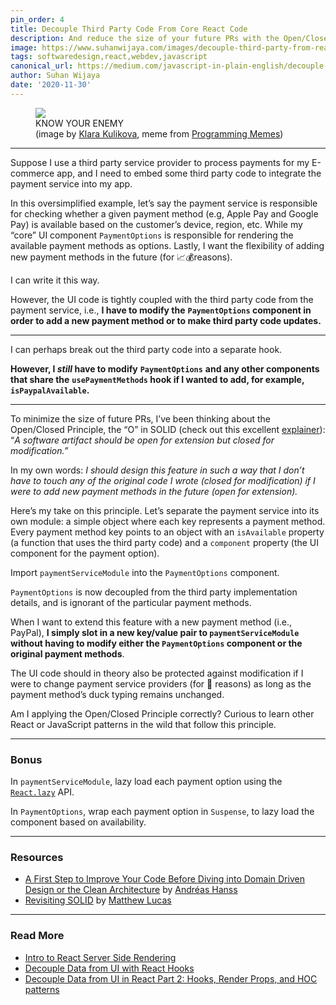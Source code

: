 ```yaml
---
pin_order: 4
title: Decouple Third Party Code From Core React Code
description: And reduce the size of your future PRs with the Open/Closed Principle
image: https://www.suhanwijaya.com/images/decouple-third-party-from-react-cover.JPG
tags: softwaredesign,react,webdev,javascript
canonical_url: https://medium.com/javascript-in-plain-english/decouple-external-services-from-your-core-ui-code-dd490f91ae49
author: Suhan Wijaya
date: '2020-11-30'
---
```


<figure>
	<img src="https://www.suhanwijaya.com/images/decouple-third-party-from-react-cover.JPG">
	<figcaption>KNOW YOUR ENEMY<br /> (image by <a href="https://unsplash.com/photos/CatcixzdUcg">Klara Kulikova</a>, meme from <a href="https://programming-memes.com/spaghetti-code-know-your-enemy/">Programming Memes</a>)</figcaption>
</figure>

***

Suppose I use a third party service provider to process payments for my E-commerce app, and I need to embed some third party code to integrate the payment service into my app.

In this oversimplified example, let’s say the payment service is responsible for checking whether a given payment method (e.g, Apple Pay and Google Pay) is available based on the customer’s device, region, etc. While my “core” UI component `PaymentOptions` is responsible for rendering the available payment methods as options. Lastly, I want the flexibility of adding new payment methods in the future (for 📈💰reasons).

I can write it this way.

<script src="https://gist.github.com/suhanw/1cb50a75844ae43cc3ff9b24d8ffefb7.js"></script>

However, the UI code is tightly coupled with the third party code from the payment service, i.e., **I have to modify the**  **`PaymentOptions` component in order to add a new payment method or to make third party code updates.**
***

I can perhaps break out the third party code into a separate hook.

<script src="https://gist.github.com/suhanw/05b0dabbd467a37ec410c8efc6b6f94f.js"></script>

**However, I _still_ have to modify**  **`PaymentOptions`**  **and any other components that share the**  **`usePaymentMethods` hook if I wanted to add, for example,**  **`isPaypalAvailable`.**
***

To minimize the size of future PRs, I’ve been thinking about the Open/Closed Principle, the “O” in SOLID (check out this excellent [explainer](https://medium.com/better-programming/revisiting-solid-927e6a5202d3)): “_A software artifact should be open for extension but closed for modification.”_

In my own words: _I should design this feature in such a way that I don’t have to touch any of the original code I wrote (closed for modification) if I were to add new payment methods in the future (open for extension)._

Here’s my take on this principle. Let’s separate the payment service into its own module: a simple object where each key represents a payment method. Every payment method key points to an object with an `isAvailable` property (a function that uses the third party code) and a `component` property (the UI component for the payment option).

<script src="https://gist.github.com/suhanw/7a3365d6e85f1d236fca12fcc4bba348.js"></script>

Import `paymentServiceModule` into the `PaymentOptions` component.

<script src="https://gist.github.com/suhanw/b24d91ae215e6b4ba839a0f9bf9ba462.js"></script>

`PaymentOptions` is now decoupled from the third party implementation details, and is ignorant of the particular payment methods.

When I want to extend this feature with a new payment method (i.e., PayPal), **I simply slot in a new key/value pair to `paymentServiceModule` without having to modify either the `PaymentOptions` component or the original payment methods**.

<script src="https://gist.github.com/suhanw/1b7d7ac0a6faf4838a169be094cba14a.js"></script>

The UI code should in theory also be protected against modification if I were to change payment service providers (for 💸 reasons) as long as the payment method’s duck typing remains unchanged.

Am I applying the Open/Closed Principle correctly? Curious to learn other React or JavaScript patterns in the wild that follow this principle.

***
### Bonus
In `paymentServiceModule`, lazy load each payment option using the [`React.lazy`](https://reactjs.org/docs/code-splitting.html#reactlazy) API.

<script src="https://gist.github.com/suhanw/3b3055a9ad84e5bc1b12d423fc2bad6b.js"></script> 

In `PaymentOptions`, wrap each payment option in `Suspense`, to lazy load the component based on availability.
<script src="https://gist.github.com/suhanw/3f68acc8c449c430a83109ede199a44f.js"></script>

***

### Resources

- [A First Step to Improve Your Code Before Diving into Domain Driven Design or the Clean Architecture](https://medium.com/javascript-in-plain-english/a-first-step-to-improve-your-code-before-diving-into-domain-driven-design-or-the-clean-architecture-90da4a80d863) by [Andréas Hanss](https://medium.com/u/57de27e2974f)
- [Revisiting SOLID](https://medium.com/better-programming/revisiting-solid-927e6a5202d3) by [Matthew Lucas](https://medium.com/u/12cc371abade)

***

### Read More

- [Intro to React Server Side Rendering](https://www.suhanwijaya.com/posts/intro-to-react-server-side-rendering)
- [Decouple Data from UI with React Hooks](https://www.suhanwijaya.com/posts/decouple-data-from-ui-with-react-hooks)
- [Decouple Data from UI in React Part 2: Hooks, Render Props, and HOC patterns](https://www.suhanwijaya.com/posts/decouple-data-from-ui-in-react)
